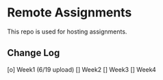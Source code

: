 # Remote Assignments
This repo is used for hosting assignments.

## Change Log
[o] Week1 (6/19 upload)
[] Week2 
[] Week3
[] Week4
